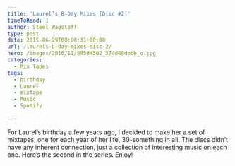 ```yaml
---
title: 'Laurel’s B-Day Mixes [Disc #2]'
timeToRead: 1 
author: Steel Wagstaff
type: post
date: 2015-06-29T08:00:31+00:00
url: /laurels-b-day-mixes-disc-2/
hero: /images/2016/11/88504302_374d48debb_o.jpg
categories:
  - Mix Tapes
tags:
  - birthday
  - Laurel
  - mixtape
  - Music
  - Spotify

---
```

For Laurel&#8217;s birthday a few years ago, I decided to make her a set of mixtapes, one for each year of her life, 30-something in all. The discs didn&#8217;t have any inherent connection, just a collection of interesting music on each one. Here&#8217;s the second in the series. Enjoy!